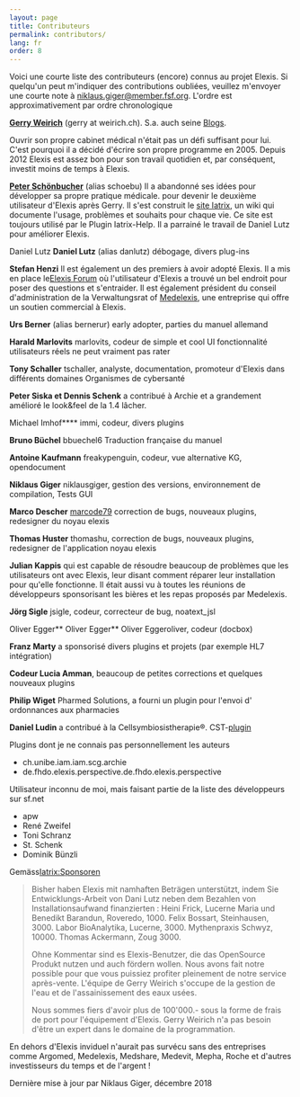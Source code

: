 ```yaml
---
layout: page
title: Contributeurs
permalink: contributors/
lang: fr
order: 8
---
```


Voici une courte liste des contributeurs (encore) connus au  projet Elexis.
Si quelqu'un peut m'indiquer des contributions oubliées, veuillez m'envoyer
une courte note à niklaus.giger@member.fsf.org. L'ordre est approximativement
par ordre chronologique

**[Gerry Weirich](http://weirich.ch)** (gerry at weirich.ch). S.a. auch
seine [Blogs](http://elexisblog.blogspot.ch/).

Ouvrir son propre cabinet médical n'était pas un défi suffisant pour lui.
C'est pourquoi il a décidé d'écrire son propre programme en 2005. Depuis 2012 Elexis
est assez bon pour son travail quotidien et, par conséquent, investit moins de temps à
Elexis.

**[Peter Schönbucher](http://www.schoenbucher.ch)**
(alias schoebu) Il a abandonné ses idées pour développer sa propre pratique médicale.
pour devenir le deuxième utilisateur d'Elexis après Gerry. Il s'est construit
le [site Iatrix](htpp://www.iatrix.org), un wiki qui documente l'usage,
problèmes et souhaits pour chaque vie. Ce site est toujours utilisé par le
Plugin Iatrix-Help. Il a parrainé le travail de Daniel Lutz pour améliorer Elexis.

Daniel Lutz **Daniel Lutz**
(alias danlutz) débogage, divers plug-ins

**Stefan Henzi**
Il est également un des premiers à avoir adopté Elexis. Il a mis en place le[Elexis
Forum](http:/www.elexis-forum.ch) où l'utilisateur d'Elexis a trouvé un bel endroit
pour poser des questions et s'entraider. Il est également président du conseil d'administration de la
Verwaltungsrat of [Medelexis](http://www.medelexis.ch), une entreprise qui offre 
un soutien commercial à Elexis.

**Urs Berner**
(alias bernerur) early adopter, parties du manuel allemand

**Harald Marlovits**
marlovits, codeur de simple et cool UI fonctionnalité utilisateurs réels ne peut vraiment pas
rater

**Tony Schaller**
tschaller, analyste, documentation, promoteur d'Elexis dans différents domaines
Organismes de cybersanté

**Peter Siska et Dennis Schenk**
a contribué à Archie et a grandement amélioré le look&feel de la 1.4
lâcher.

Michael Imhof****
immi, codeur, divers plugins

**Bruno Büchel** bbuechel6 Traduction française du manuel

**Antoine Kaufmann** freakypenguin, codeur, vue alternative KG,
opendocument

**Niklaus Giger** niklausgiger, gestion des versions, environnement de compilation,
Tests GUI

**Marco Descher** [marcode79](https://sourceforge.net/users/marcode79)
correction de bugs, nouveaux plugins, redesigner du noyau elexis

**Thomas Huster** thomashu, correction de bugs, nouveaux plugins, redesigner de l'application
noyau elexis

**Julian Kappis** qui est capable de résoudre beaucoup de problèmes que les utilisateurs ont avec
Elexis, leur disant comment réparer leur installation pour qu'elle fonctionne. Il était aussi
vu à toutes les réunions de développeurs sponsorisant les bières et les repas proposés
par Medelexis.

**Jörg Sigle** jsigle, codeur, correcteur de bug, noatext_jsl

Oliver Egger** Oliver Egger** Oliver Eggeroliver, codeur (docbox)

**Franz Marty** a sponsorisé divers plugins et projets (par exemple HL7
intégration)

**Codeur Lucia Amman**, beaucoup de petites corrections et quelques nouveaux plugins

**Philip Wiget** Pharmed Solutions, a fourni un plugin pour l'envoi d'
ordonnances aux pharmacies

**Daniel Ludin** a contribué à la Cellsymbiosistherapie®.
CST-[plugin](https://github.com/danielludin/cst)

Plugins dont je ne connais pas personnellement les auteurs

- ch.unibe.iam.iam.scg.archie
- de.fhdo.elexis.perspective.de.fhdo.elexis.perspective

Utilisateur inconnu de moi, mais faisant partie de la liste des développeurs sur sf.net

- apw
- René Zweifel
- Toni Schranz
- St. Schenk
- Dominik Bünzli

Gemäss[Iatrix:Sponsoren](http://www.iatrix.org/pmwiki.php?n=Elexis.Sponsoren)

> Bisher haben Elexis mit namhaften Beträgen unterstützt, indem Sie Entwicklungs-Arbeit von Dani Lutz neben dem Bezahlen von Installationsaufwand finanzierten :
> Heini Frick, Lucerne
> Maria und Benedikt Barandun, Roveredo, 1000.
> Felix Bossart, Steinhausen, 3000.
> Labor BioAnalytika, Lucerne, 3000.
> Mythenpraxis Schwyz, 10000.
> Thomas Ackermann, Zoug 3000.
>
> Ohne Kommentar sind es Elexis-Benutzer, die das OpenSource Produkt nutzen und auch fördern wollen.
> Nous avons fait notre possible pour que vous puissiez profiter pleinement de notre service après-vente.
> L'équipe de Gerry Weirich s'occupe de la gestion de l'eau et de l'assainissement des eaux usées.
>
> Nous sommes fiers d'avoir plus de 100'000.- sous la forme de frais de port pour l'équipement d'Elexis. Gerry Weirich n'a pas besoin d'être un expert dans le domaine de la programmation.

En dehors d'Elexis inviduel n'aurait pas survécu sans des entreprises comme
Argomed, Medelexis, Medshare, Medevit, Mepha, Roche et d'autres investisseurs
du temps et de l'argent !

Dernière mise à jour par Niklaus Giger, décembre 2018

